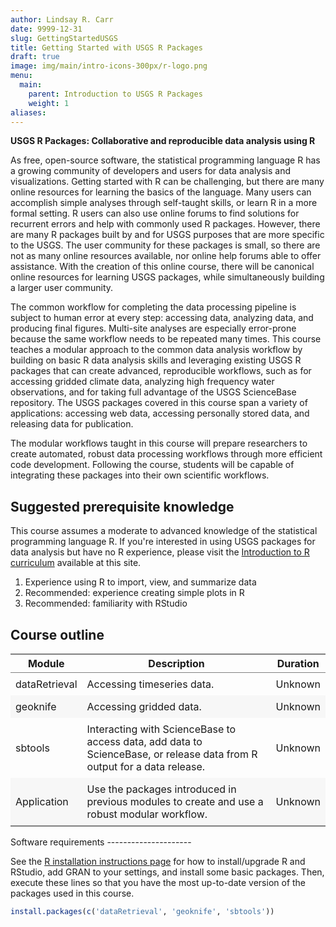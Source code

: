 ```yaml
---
author: Lindsay R. Carr
date: 9999-12-31
slug: GettingStartedUSGS
title: Getting Started with USGS R Packages
draft: true 
image: img/main/intro-icons-300px/r-logo.png
menu:
  main:
    parent: Introduction to USGS R Packages
    weight: 1
aliases: 
---
```

**USGS R Packages: Collaborative and reproducible data analysis using R**

As free, open-source software, the statistical programming language R has a growing community of developers and users for data analysis and visualizations. Getting started with R can be challenging, but there are many online resources for learning the basics of the language. Many users can accomplish simple analyses through self-taught skills, or learn R in a more formal setting. R users can also use online forums to find solutions for recurrent errors and help with commonly used R packages. However, there are many R packages built by and for USGS purposes that are more specific to the USGS. The user community for these packages is small, so there are not as many online resources available, nor online help forums able to offer assistance. With the creation of this online course, there will be canonical online resources for learning USGS packages, while simultaneously building a larger user community.

The common workflow for completing the data processing pipeline is subject to human error at every step: accessing data, analyzing data, and producing final figures. Multi-site analyses are especially error-prone because the same workflow needs to be repeated many times. This course teaches a modular approach to the common data analysis workflow by building on basic R data analysis skills and leveraging existing USGS R packages that can create advanced, reproducible workflows, such as for accessing gridded climate data, analyzing high frequency water observations, and for taking full advantage of the USGS ScienceBase repository. The USGS packages covered in this course span a variety of applications: accessing web data, accessing personally stored data, and releasing data for publication.

The modular workflows taught in this course will prepare researchers to create automated, robust data processing workflows through more efficient code development. Following the course, students will be capable of integrating these packages into their own scientific workflows.

Suggested prerequisite knowledge
--------------------------------

This course assumes a moderate to advanced knowledge of the statistical programming language R. If you're interested in using USGS packages for data analysis but have no R experience, please visit the [Introduction to R curriculum](/intro-curriculum) available at this site.

1.  Experience using R to import, view, and summarize data
2.  Recommended: experience creating simple plots in R
3.  Recommended: familiarity with RStudio

Course outline
--------------

<!--html_preserve-->
<table class="gmisc_table" style="border-collapse: collapse; margin-top: 1em; margin-bottom: 1em;">
<thead>
<tr>
<th style="border-bottom: 1px solid grey; border-top: 2px solid grey; text-align: center;">
Module
</th>
<th style="border-bottom: 1px solid grey; border-top: 2px solid grey; text-align: center;">
Description
</th>
<th style="border-bottom: 1px solid grey; border-top: 2px solid grey; text-align: center;">
Duration
</th>
</tr>
</thead>
<tbody>
<tr>
<td style="padding-bottom: 0.5em; padding-right: 0.5em; padding-top: 0.5em; text-align: left;">
dataRetrieval
</td>
<td style="padding-bottom: 0.5em; padding-right: 0.5em; padding-top: 0.5em; text-align: left;">
Accessing timeseries data.
</td>
<td style="padding-bottom: 0.5em; padding-right: 0.5em; padding-top: 0.5em; text-align: left;">
Unknown
</td>
</tr>
<tr style="background-color: #f7f7f7;">
<td style="padding-bottom: 0.5em; padding-right: 0.5em; padding-top: 0.5em; background-color: #f7f7f7; text-align: left;">
geoknife
</td>
<td style="padding-bottom: 0.5em; padding-right: 0.5em; padding-top: 0.5em; background-color: #f7f7f7; text-align: left;">
Accessing gridded data.
</td>
<td style="padding-bottom: 0.5em; padding-right: 0.5em; padding-top: 0.5em; background-color: #f7f7f7; text-align: left;">
Unknown
</td>
</tr>
<tr>
<td style="padding-bottom: 0.5em; padding-right: 0.5em; padding-top: 0.5em; text-align: left;">
sbtools
</td>
<td style="padding-bottom: 0.5em; padding-right: 0.5em; padding-top: 0.5em; text-align: left;">
Interacting with ScienceBase to access data, add data to ScienceBase, or release data from R output for a data release.
</td>
<td style="padding-bottom: 0.5em; padding-right: 0.5em; padding-top: 0.5em; text-align: left;">
Unknown
</td>
</tr>
<tr style="background-color: #f7f7f7;">
<td style="padding-bottom: 0.5em; padding-right: 0.5em; padding-top: 0.5em; background-color: #f7f7f7; border-bottom: 2px solid grey; text-align: left;">
Application
</td>
<td style="padding-bottom: 0.5em; padding-right: 0.5em; padding-top: 0.5em; background-color: #f7f7f7; border-bottom: 2px solid grey; text-align: left;">
Use the packages introduced in previous modules to create and use a robust modular workflow.
</td>
<td style="padding-bottom: 0.5em; padding-right: 0.5em; padding-top: 0.5em; background-color: #f7f7f7; border-bottom: 2px solid grey; text-align: left;">
Unknown
</td>
</tr>
</tbody>
</table>
<!--/html_preserve-->
Software requirements
---------------------

See the [R installation instructions page](/installr) for how to install/upgrade R and RStudio, add GRAN to your settings, and install some basic packages. Then, execute these lines so that you have the most up-to-date version of the packages used in this course.

``` r
install.packages(c('dataRetrieval', 'geoknife', 'sbtools'))
```
